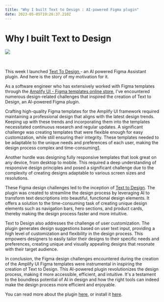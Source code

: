 ```yaml
---
title: "Why I built Text to Design : AI-powered Figma plugin"
date: 2023-05-05T19:26:37.210Z
---
```

# Why I built Text to Design

![](/img/plugin-store-banner.png)

\
\
T﻿his week I launched [Text To Design ](https://www.texttodesign.ai/)- an AI powered Figma Assistant plugin. And here is the story of my motivation for it.

As a software engineer who has extensively worked with Figma templates through the [Amplify UI - Figma templates online store](https://www.amplifyui.com/), I've encountered numerous design-related challenges that inspired the creation of Text to Design, an AI-powered Figma plugin.

Crafting high-quality Figma templates for the Amplify UI framework required maintaining a professional design that aligns with the latest design trends. Keeping up with these trends and incorporating them into the templates necessitated continuous research and regular updates. A significant challenge was creating templates that were flexible enough for easy customization, while still ensuring their integrity. These templates needed to be adaptable to the unique needs and preferences of each user, making the design process complex and time-consuming​[1](<>)​.

Another hurdle was designing fully responsive templates that look great on any device, from desktop to mobile. This required a deep understanding of responsive design principles and posed a significant challenge due to the complexity of creating designs adaptable to various screen sizes and resolutions​[](<>)​.

These Figma design challenges led to the inception of [Text to Design](https://www.texttodesign.ai/). The plugin was created to streamline the design process by leveraging AI to transform text descriptions into beautiful, functional design elements. It offers a solution to the time-consuming task of creating unique design elements such as navigation bars, hero sections, and product cards, thereby making the design process faster and more intuitive​[](https://www.texttodesign.ai/).

Text to Design also addresses the challenge of user customization. The plugin generates design suggestions based on user text input, providing a high level of customization and flexibility in the design process. This empowers designers to easily tailor their designs to their specific needs and preferences, creating unique and visually appealing designs that resonate with their target audience​[](https://www.texttodesign.ai/)​.

In conclusion, the Figma design challenges encountered during the creation of the Amplify UI Figma templates were instrumental in inspiring the creation of Text to Design. This AI-powered plugin revolutionizes the design process, making it more accessible, efficient, and intuitive. It's a testament to the boundless potential of AI in design and how the right tools can indeed make the design process more efficient and enjoyable​[](https://www.texttodesign.ai/).

Y﻿ou can read more about the plugin [here](https://www.texttodesign.ai/), or install it [here](https://www.figma.com/community/plugin/1234140943476658588/Text-to-Design---AI-Assistant).
